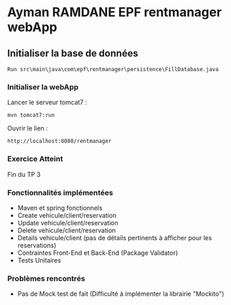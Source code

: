 # Ayman RAMDANE EPF rentmanager webApp

## Initialiser la base de données

```
Run src\main\java\com\epf\rentmanager\persistence\FillDatabase.java
```

### Initialiser la webApp
Lancer le serveur tomcat7 :
```
mvn tomcat7:run
```
Ouvrir le lien :
```
http://localhost:8080/rentmanager
```
### Exercice Atteint

Fin du TP 3

### Fonctionnalités implémentées
* Maven et spring fonctionnels
* Create vehicule/client/reservation
* Update vehicule/client/reservation
* Delete vehicule/client/reservation
* Details vehicule/client (pas de détails pertinents à afficher pour les reservations)
* Contraintes Front-End et Back-End (Package Validator)
* Tests Unitaires

### Problèmes rencontrés

* Pas de Mock test de fait (Difficulté à implémenter la librairie "Mockito")
